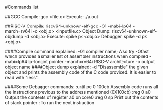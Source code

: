#Commands list

##GCC
  Compile:   gcc <file.c>
  Execute:   ./a.out
  
##RISC-V
  Compile:       riscv64-unknown-elf-gcc -O1 -mabi=lp64 -march=rv64i -o <obj.o> <inputfile.c>
  Object Dump:   riscv64-unknown-elf-objdump -d <obj.o>
  Execute:       spike pk <obj.o>
  Debugger:      spike -d pk <obj.o>
  
  ####Compile command explained:
        -O1            compiler name; Also try -Ofast which provides a smaller list of assembler instructions when compiled
        -mabi=lp64     lp-longint pointer
        -march=rv64i   RISC-V architecture
        -o             output object name
  ####Object dump explained:
        -d             "Disassemble" the given object and prints the assembly code of the C code provided. It is easier to read with "less".
  
  ####Some Debugger commands:
        :until pc 0 100cb      Assembly code runs all the instructions previous to the address mentioned (0X100cb)
        :reg 0 a0              Output the contents of register a0 on core0
        :reg 0 sp              Print out the contents of stack pointer
        :<Enter key>           To run the next instruction
